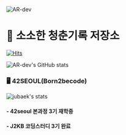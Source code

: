 ![AR-dev](https://user-images.githubusercontent.com/57913034/136562624-ec2741e8-83a3-4902-9a53-1d49d75315d3.png)

# 🧭 소소한 청춘기록 저장소
[![Hits](https://hits.seeyoufarm.com/api/count/incr/badge.svg?url=https%3A%2F%2Fgithub.com%2Fbjy0730%2Fhit-counter&count_bg=%2379C83D&title_bg=%23555555&icon=react.svg&icon_color=%23E7E7E7&title=hits&edge_flat=false)](https://github.com/bjy0730)

![AR-dev's GitHub stats](https://github-readme-stats.vercel.app/api?username=bjy0730&theme=tokyonight&show_icons=true&count_private=true)

### 🖥 42SEOUL(Born2becode)
![jubaek's stats](https://badge42.herokuapp.com/api/stats/jubaek)

#### - 42seoul 본과정 3기 재학중
#### - J2KB 코딩스터디 3기 완료
